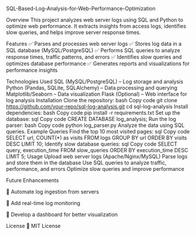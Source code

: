 SQL-Based-Log-Analysis-for-Web-Performance-Optimization

Overview
This project analyzes web server logs using SQL and Python to optimize web performance. It extracts insights from access logs, identifies slow queries, and helps improve server response times.

Features
✅ Parses and processes web server logs
✅ Stores log data in a SQL database (MySQL/PostgreSQL)
✅ Performs SQL queries to analyze response times, traffic patterns, and errors
✅ Identifies slow queries and optimizes database performance
✅ Generates reports and visualizations for performance insights

Technologies Used
SQL (MySQL/PostgreSQL) – Log storage and analysis
Python (Pandas, SQLite, SQLAlchemy) – Data processing and querying
Matplotlib/Seaborn – Data visualization
Flask (Optional) – Web interface for log analysis
Installation
Clone the repository:
bash
Copy code
git clone https://github.com/your-repo/sql-log-analysis.git
cd sql-log-analysis
Install dependencies:
bash
Copy code
pip install -r requirements.txt
Set up the database:
sql
Copy code
CREATE DATABASE log_analysis;
Run the log parser:
bash
Copy code
python log_parser.py
Analyze the data using SQL queries.
Example Queries
Find the top 10 most visited pages:
sql
Copy code
SELECT url, COUNT(*) as visits 
FROM logs 
GROUP BY url 
ORDER BY visits DESC 
LIMIT 10;
Identify slow database queries:
sql
Copy code
SELECT query, execution_time 
FROM slow_queries 
ORDER BY execution_time DESC 
LIMIT 5;
Usage
Upload web server logs (Apache/Nginx/MySQL)
Parse logs and store them in the database
Use SQL queries to analyze traffic, performance, and errors
Optimize slow queries and improve performance

Future Enhancements

🔹 Automate log ingestion from servers

🔹 Add real-time log monitoring

🔹 Develop a dashboard for better visualization


License
📜 MIT License






